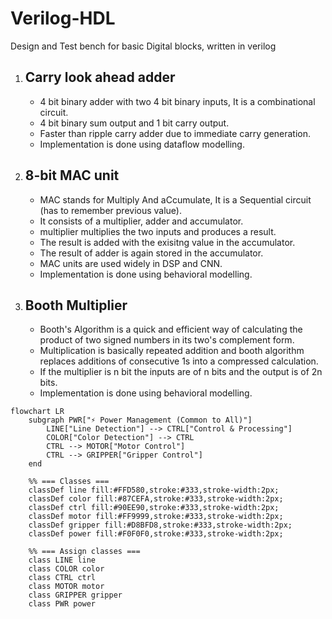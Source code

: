 # Verilog-HDL
Design and Test bench for basic Digital blocks, written in verilog


1. ## Carry look ahead adder
   - 4 bit binary adder with two 4 bit binary inputs, It is a combinational circuit.
   - 4 bit binary sum output and 1 bit carry output.
   - Faster than ripple carry adder due to immediate carry generation.
   - Implementation is done using dataflow modelling.


2. ## 8-bit MAC unit

   - MAC stands for Multiply And aCcumulate, It is a Sequential circuit (has to remember previous value).
   - It consists of a multiplier, adder and accumulator.
   - multiplier multiplies the two inputs and produces a result.
   - The result is added with the exisitng value in the accumulator.
   - The result of adder is again stored in the accumulator.
   - MAC units are used widely in DSP and CNN.
   - Implementation is done using behavioral modelling.
  
3. ## Booth Multiplier

   - Booth's Algorithm is a quick and efficient way of calculating the product of two signed numbers in
     its two's complement form.
   - Multiplication is basically repeated addition and booth algorithm replaces additions of consecutive
     1s into a compressed calculation.
   - If the multiplier is n bit the inputs are of n bits and the output is of 2n bits.
   - Implementation is done using behavioral modelling.
  
```mermaid
flowchart LR
    subgraph PWR["⚡ Power Management (Common to All)"]
        LINE["Line Detection"] --> CTRL["Control & Processing"]
        COLOR["Color Detection"] --> CTRL
        CTRL --> MOTOR["Motor Control"]
        CTRL --> GRIPPER["Gripper Control"]
    end

    %% === Classes ===
    classDef line fill:#FFD580,stroke:#333,stroke-width:2px;
    classDef color fill:#87CEFA,stroke:#333,stroke-width:2px;
    classDef ctrl fill:#90EE90,stroke:#333,stroke-width:2px;
    classDef motor fill:#FF9999,stroke:#333,stroke-width:2px;
    classDef gripper fill:#D8BFD8,stroke:#333,stroke-width:2px;
    classDef power fill:#F0F0F0,stroke:#333,stroke-width:2px;

    %% === Assign classes ===
    class LINE line
    class COLOR color
    class CTRL ctrl
    class MOTOR motor
    class GRIPPER gripper
    class PWR power




